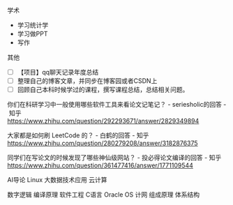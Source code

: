 学术

-  学习统计学
-  学习做PPT
-  写作

其他
- [ ] 【项目】qq聊天记录年度总结
- [ ] 整理自己的博客文章，并同步在博客园或者CSDN上
- [ ] 回顾自己本科时候学过的课程，撰写课程总结，总结相关问题。

你们在科研学习中一般使用哪些软件工具来看论文记笔记？ - seriesholic的回答 - 知乎  
https://www.zhihu.com/question/292293671/answer/2829349894

大家都是如何刷 LeetCode 的？ - 白鹤的回答 - 知乎 https://www.zhihu.com/question/280279208/answer/3182876375

同学们在写论文的时候发现了哪些神仙级网站？ - 投必得论文编译的回答 - 知乎 https://www.zhihu.com/question/361477416/answer/1771109544

AI导论
Linux
大数据技术应用
云计算

数字逻辑
编译原理
软件工程
C语言
Oracle
OS
计网
组成原理
体系结构
